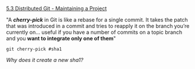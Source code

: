 [5.3 Distributed Git - Maintaining a Project](https://git-scm.com/book/en/v2/Distributed-Git-Maintaining-a-Project#_rebase_cherry_pick)

"A _**cherry-pick**_ in Git is like a rebase for a single commit. It takes the patch that was introduced in a commit and tries to reapply it on the branch you’re currently on... useful if you have a number of commits on a topic branch and you **want to integrate only one of them**"

    git cherry-pick #sha1

_Why does it create a new sha1?_

